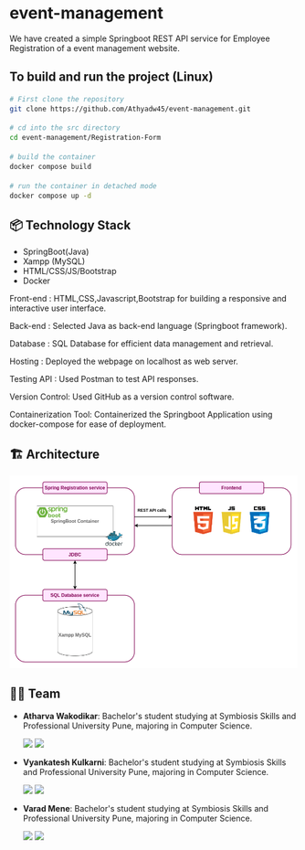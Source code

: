 # event-management

We have created a simple Springboot REST API service for Employee Registration of a event management website.


## To build and run the project (Linux)
```sh
# First clone the repository
git clone https://github.com/Athyadw45/event-management.git

# cd into the src directory
cd event-management/Registration-Form

# build the container 
docker compose build

# run the container in detached mode
docker compose up -d
```

## 📦 Technology Stack
- SpringBoot(Java)
- Xampp (MySQL)
- HTML/CSS/JS/Bootstrap
- Docker


Front-end : HTML,CSS,Javascript,Bootstrap for building a responsive and interactive user interface.

Back-end : Selected Java as back-end language (Springboot framework).

Database : SQL Database for efficient data management and retrieval.

Hosting : Deployed the webpage on localhost as web server.

Testing API : Used Postman to test API responses.

Version Control: Used GitHub as a version control software.

Containerization Tool: Containerized the Springboot Application using docker-compose for ease of deployment.


## :building_construction: Architecture

![sysarch](assets/diagramarch.png?raw=true "sysarch")


## 💪🏽 Team 

- **Atharva Wakodikar**: Bachelor's student studying at Symbiosis Skills and Professional University Pune, majoring in Computer Science.

    [<img src="https://img.shields.io/badge/LinkedIn-0077B5?style=for-the-badge&logo=linkedin&logoColor=white" />](https://www.linkedin.com/in/athyadw45/)
    [<img src="https://img.shields.io/badge/GitHub-100000?style=for-the-badge&logo=github&logoColor=white" />](https://github.com/Athyadw45)


- **Vyankatesh Kulkarni**: Bachelor's student studying at Symbiosis Skills and Professional University Pune, majoring in Computer Science.

    [<img src="https://img.shields.io/badge/LinkedIn-0077B5?style=for-the-badge&logo=linkedin&logoColor=white" />](https://www.linkedin.com/in/vyankatesh-kulkarni-9a1934251/)
    [<img src="https://img.shields.io/badge/GitHub-100000?style=for-the-badge&logo=github&logoColor=white" />](https://github.com/Hackhead13)
  

- **Varad Mene**: Bachelor's student studying at Symbiosis Skills and Professional University Pune, majoring in Computer Science.

    [<img src="https://img.shields.io/badge/LinkedIn-0077B5?style=for-the-badge&logo=linkedin&logoColor=white" />](https://www.linkedin.com/in/varadmene/)
    [<img src="https://img.shields.io/badge/GitHub-100000?style=for-the-badge&logo=github&logoColor=white" />](https://github.com/menevarad007)
